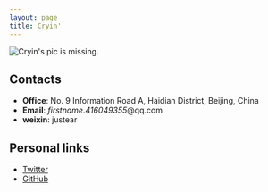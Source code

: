 ```yaml
---
layout: page
title: Cryin'
---
```


![Cryin's pic is missing.](https://avatars2.githubusercontent.com/u/16011203?s=460&v=4)


## Contacts

- **Office**: No. 9 Information Road A, Haidian District, Beijing, China
- **Email**: *firstname*.*416049355*@qq.com
- **weixin**: justear

## Personal links
- [Twitter](https://twitter.com/sbha0909)
- [GitHub](https://github.com/cryin)
